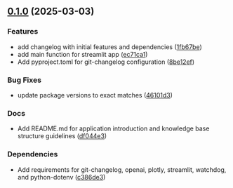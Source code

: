 <!-- insertion marker -->
<a name="0.1.0"></a>

## [0.1.0](https://github.com///compare/80a9aff242459778774bdc9f2d10d85f51b99aee...0.1.0) (2025-03-03)

### Features

- add changelog with initial features and dependencies ([1fb67be](https://github.com///commit/1fb67be00b987620f73f945e4320a16fc43e8c73))
- add main function for streamlit app ([ec71ca1](https://github.com///commit/ec71ca14f32127bd391c0a6a0970912722b45ce4))
- Add pyproject.toml for git-changelog configuration ([8be12ef](https://github.com///commit/8be12efcdae6ea8a11cd502e9ccd11473868e708))

### Bug Fixes

- update package versions to exact matches ([46101d3](https://github.com///commit/46101d3bafc74cdd6ab5eef4b9b1e694b2351218))

### Docs

- Add README.md for application introduction and knowledge base structure guidelines ([df044e3](https://github.com///commit/df044e3ed12b7c74caf1a6f64f432e374a7fa08d))

### Dependencies

- Add requirements for git-changelog, openai, plotly, streamlit, watchdog, and python-dotenv ([c386de3](https://github.com///commit/c386de3dd342c0d9eaa610fd49c17203e1bb72a3))

